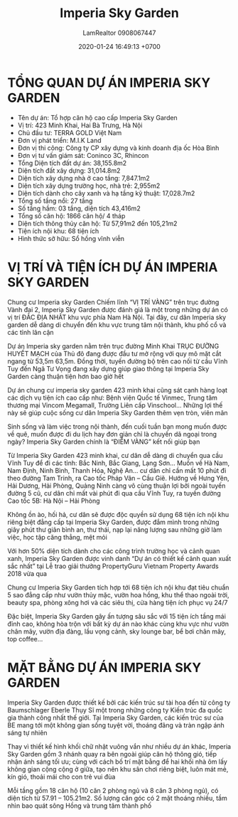 ﻿---
layout: post
title:  "Imperia Sky Garden"
description: LamRealtor 0908067447 bán dự án căn hộ chung cư Imperia Sky Garden ở Hà Nội Hai Bà Trưng Minh Khai
image: /assets/roman-plaza/01-tong-quan.jpg
author: LamRealtor 0908067447
date:   2020-01-24 16:49:13 +0700
lang: vi
categories: ban du-an can-ho chung-cu ha-noi hai-ba-trung minh-khai
---

# TỔNG QUAN DỰ ÁN IMPERIA SKY GARDEN

* Tên dự án: Tổ hợp căn hộ cao cấp Imperia Sky Garden
* Vị trí: 423 Minh Khai, Hai Bà Trưng, Hà Nội
* Chủ đầu tư: TERRA GOLD Việt Nam
* Đơn vị phát triển: M.I.K Land
* Đơn vị thi công: Công ty CP xây dựng và kinh doanh địa ốc Hòa Bình
* Đơn vị tư vấn giám sát: Coninco 3C, Rhincon
* Tổng Diện tích đất dự án: 38,155.8m2
* Diện tích đất xây dựng: 31,014.8m2
* Diện tích xây dựng nhà ở cao tầng: 7,847.1m2
* Diện tích xây dựng trường học, nhà trẻ: 2,955m2
* Diện tích dành cho cây xanh và hạ tầng kỹ thuật: 17,028.7m2
* Tổng số tầng nổi: 27 tầng
* Số tầng hầm: 03 tầng, diện tích 43,416m2
* Tổng số căn hộ: 1866 căn hộ/ 4 tháp
* Diện tích thông thủy căn hộ: Từ 57,91m2 đến 105,21m2
* Tiện ích nội khu: 68 tiện ích
* Hình thức sở hữu: Sổ hồng vĩnh viễn

# VỊ TRÍ VÀ TIỆN ÍCH DỰ ÁN IMPERIA SKY GARDEN

Chung cư Imperia sky Garden Chiếm lĩnh “VỊ TRÍ VÀNG” trên trục đường Vành đai 2, Imperia Sky Garden được đánh giá là một trong những dự án có vị trí ĐẮC ĐỊA NHẤT khu vực phía Nam Hà Nội. Tại đây, cư dân Imperia sky garden dễ dàng di chuyển đến khu vực trung tâm nội thành, khu phố cổ  và các tỉnh lân cận

Dự án Imperia sky garden nằm trên trục đường Minh Khai TRỤC ĐƯỜNG HUYẾT MẠCH của Thủ đô đang được đầu tư mở rộng với quy mô mặt cắt ngang từ 53,5m 63,5m. Đồng thời, tuyến đường bộ trên cao nối từ cầu Vĩnh Tuy đến Ngã Tư Vọng đang xây dựng giúp giao thông tại Imperia Sky Garden càng thuận tiện hơn bao giờ hết

Dự án chung cư imperia sky garden 423 minh khai cũng sát cạnh hàng loạt các dịch vụ tiện ích cao cấp như: Bệnh viện Quốc tế Vinmec, Trung tâm thương mại Vincom Megamall, Trường Liên cấp Vinschool… Những lợi thế này sẽ giúp cuộc sống cư dân Imperia Sky Garden thêm vẹn tròn, viên mãn

Sinh sống và làm việc trong nội thành, đến cuối tuần bạn mong muốn được về quê, muốn được đi du lịch hay đơn giản chỉ là chuyến dã ngoại trong ngày? Imperia Sky Garden chính là “ĐIỂM VÀNG” kết nối giúp bạn

Từ Imperia Sky Garden 423 minh khai, cư dân dễ dàng di chuyển qua cầu Vĩnh Tuy để đi các tỉnh: Bắc Ninh, Bắc Giang, Lạng Sơn… Muốn về Hà Nam, Nam Định, Ninh Bình, Thanh Hóa, Nghệ An… cư dân chỉ cần mất 10 phút đi theo đường Tam Trinh, ra Cao tốc Pháp Vân – Cầu Giẽ. Hướng về Hưng Yên, Hải Dương, Hải Phòng, Quảng Ninh càng vô cùng thuận lợi bởi ngoài tuyến đường 5 cũ, cư dân chỉ mất vài phút đi qua cầu Vĩnh Tuy, ra tuyến đường Cao tốc 5B: Hà Nội – Hải Phòng

Không ồn ào, hối hả, cư dân sẽ được độc quyền sử dụng 68 tiện ích nội khu riêng biệt đẳng cấp tại Imperia Sky Garden, được đắm mình trong những giây phút thư giãn bình an, thư thái, nạp lại năng lượng sau những giờ làm việc, học tập căng thẳng, mệt mỏi

Với hơn 50% diện tích dành cho các công trình trường học và cảnh quan xanh, Imperia Sky Garden được vinh danh “Dự án có thiết kế cảnh quan xuất sắc nhất” tại Lễ trao giải thưởng PropertyGuru Vietnam Property Awards 2018 vừa qua

Chung cư Imperia Sky Garden tích hợp tới 68 tiện ích nội khu đạt tiêu chuẩn 5 sao đẳng cấp như vườn thủy mặc, vườn hoa hồng, khu thể thao ngoài trời, beauty spa, phòng xông hơi và các siêu thị, cửa hàng tiện ích phục vụ 24/7

Đặc biệt, Imperia Sky Garden gây ấn tượng sâu sắc với 15 tiện ích tầng mái đỉnh cao, không hòa trộn với bất kỳ dự án nào khác cùng khu vực như vườn chân mây, vườn địa đàng, lầu vọng cảnh, sky lounge bar, bể bơi chân mây, top coffee...

# MẶT BẰNG DỰ ÁN IMPERIA SKY GARDEN

Imperia Sky Garden được thiết kế bởi các kiến trúc sư tài hoa đến từ công ty Baumschlager Eberle Thụy Sĩ một trong những công ty Kiến trúc đa quốc gia thành công nhất thế giới. Tại Imperia Sky Garden, các kiến trúc sư của BE mang tới một không gian sống tuyệt vời, thoáng đãng và tràn ngập ánh sáng tự nhiên

Thay vì thiết kế hình khối chữ nhật vuông vắn như nhiều dự án khác, Imperia Sky Garden gồm 3 nhánh quay ra bên ngoài giúp căn hộ thông gió, tiếp nhận ánh sáng tối ưu; cùng với cách bố trí mặt bằng để hai khối nhà ôm lấy không gian cộng cộng ở giữa, tạo nên khu sân chơi riêng biệt, luôn mát mẻ, kín gió, thoải mái cho con trẻ vui đùa

Mỗi tầng gồm 18 căn hộ (10 căn 2 phòng ngủ và 8 căn 3 phòng ngủ), có diện tích từ 57.91 – 105.21m2. Số lượng căn góc có 2 mặt thoáng nhiều, tầm nhìn bao quát sông Hồng và trung tâm thành phố
